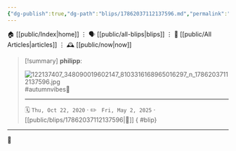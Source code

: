 ```yaml
---
{"dg-publish":true,"dg-path":"blips/17862037112137596.md","permalink":"/blips/17862037112137596/","title":"philipp on instagram @ 2020-10-22"}
---
```



<div class="transclusion internal-embed is-loaded"><div class="markdown-embed">




🏠 [[public/Index\|home]]  ⋮ 🗣️ [[public/all-blips\|blips]] ⋮  📝 [[public/All Articles\|articles]]  ⋮ 🕰️ [[public/now\|now]]


</div></div>


> [!summary] **philipp**:
>
> ![122137407_348090019602147_8103316168965016297_n_17862037112137596.jpg](/img/user/attachments/122137407_348090019602147_8103316168965016297_n_17862037112137596.jpg)
> #autumnvibes🍁
> - - -
>
> 🗓️ <code>Thu, Oct 22, 2020</code>  · ✏️ <code> Fri, May 2, 2025</code>  · [[public/blips/17862037112137596\|🔗]]
{ #blip}


- - -

 👾
